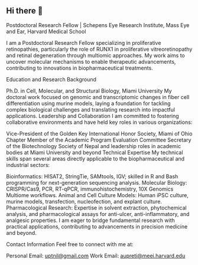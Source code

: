 ## Hi there 👋

<!--
**Upreti-Anil/Upreti-Anil** is a ✨ _special_ ✨ repository because its `README.md` (this file) appears on your GitHub profile.

-->
Postdoctoral Research Fellow | Schepens Eye Research Institute, Mass Eye and Ear, Harvard Medical School

I am a Postdoctoral Research Fellow specializing in proliferative retinopathies, particularly the role of RUNX1 in proliferative vitreoretinopathy and retinal degeneration through multiomic approaches. My work aims to uncover molecular mechanisms to enable therapeutic advancements, contributing to innovations in biopharmaceutical treatments.

Education and Research Background

Ph.D. in Cell, Molecular, and Structural Biology, Miami University
My doctoral work focused on genomic and transcriptomic changes in fiber cell differentiation using murine models, laying a foundation for tackling complex biological challenges and translating research into impactful applications.
Leadership and Collaboration I am committed to fostering collaborative environments and have held key roles in various organizations:

Vice-President of the Golden Key International Honor Society, Miami of Ohio Chapter
Member of the Academic Program Evaluation Committee
Secretary of the Biotechnology Society of Nepal and leadership roles in academic bodies at Miami University and beyond
Technical Expertise My technical skills span several areas directly applicable to the biopharmaceutical and industrial sectors:

Bioinformatics: HISAT2, StringTie, SAMtools, IGV; skilled in R and Bash programming for next-generation sequencing analysis.
Molecular Biology: CRISPR/Cas9, PCR, RT-qPCR, immunohistochemistry, 10X Genomics Multiome workflows.
Animal and Cell Culture Models: Human iPSC culture, murine models, transfection, nucleofection, and explant culture.
Pharmacological Research: Expertise in solvent extraction, phytochemical analysis, and pharmacological assays for anti-ulcer, anti-inflammatory, and analgesic properties.
I am eager to bridge fundamental research with practical applications, contributing to advancements in precision medicine and beyond.

Contact Information Feel free to connect with me at:

Personal Email: uptnil@gmail.com
Work Email: aupreti@meei.harvard.edu
